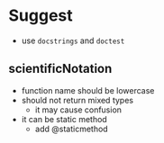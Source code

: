# Suggest
- use ```docstrings``` and ```doctest```

## scientificNotation
- function name should be lowercase
- should not return mixed types
    - it may cause confusion
- it can be static method
    - add @staticmethod